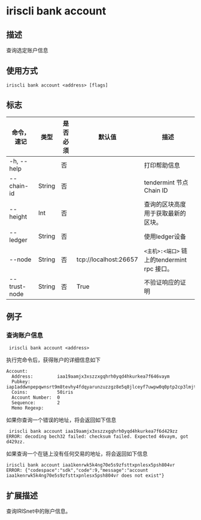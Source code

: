 # iriscli bank account

## 描述

查询选定账户信息

## 使用方式

```
iriscli bank account <address> [flags]
```


## 标志

| 命令，速记   | 类型   | 是否必须 | 默认值                | 描述                                          |
| ------------ | ------ | -------- | --------------------- | ----------------------------------------- |
| -h, --help   |        | 否       |                       | 打印帮助信息                                |
| --chain-id   | String | 否       |                       | tendermint 节点Chain ID                    |
| --height     | Int    | 否       |                       | 查询的区块高度用于获取最新的区块。             |
| --ledger     | String | 否       |                       | 使用ledger设备                             |
| --node       | String | 否       | tcp://localhost:26657 | `<主机>:<端口>` 链上的tendermint rpc 接口。  |
| --trust-node | String | 否       | True                  | 不验证响应的证明                            |



## 例子

### 查询账户信息 

```
 iriscli bank account <address>
```

执行完命令后，获得账户的详细信息如下
```
Account:
  Address:         iaa19aamjx3xszzxgqhrh0yqd4hkurkea7f646vaym
  Pubkey:          iap1addwnpepqwnsrt9m8tevhy4fdqyarunzuzzgz8e5q8jlceyf7uwpw0q0ptp2cp3lmjt
  Coins:           50iris
  Account Number:  0
  Sequence:        2
  Memo Regexp:
```

如果你查询一个错误的地址，将会返回如下信息
```
 iriscli bank account iaa19aamjx3xszzxgqhrh0yqd4hkurkea7f6d429zz
ERROR: decoding bech32 failed: checksum failed. Expected 46vaym, got d429zz.
```

如果查询一个在链上没有任何交易的地址，将会返回如下信息
```
iriscli bank account iaa1kenrwk5k4ng70e5s9zfsttxpnlesx5psh804vr
ERROR: {"codespace":"sdk","code":9,"message":"account iaa1kenrwk5k4ng70e5s9zfsttxpnlesx5psh804vr does not exist"}
```


## 扩展描述

查询IRISnet中的账户信息。

​    



​           
